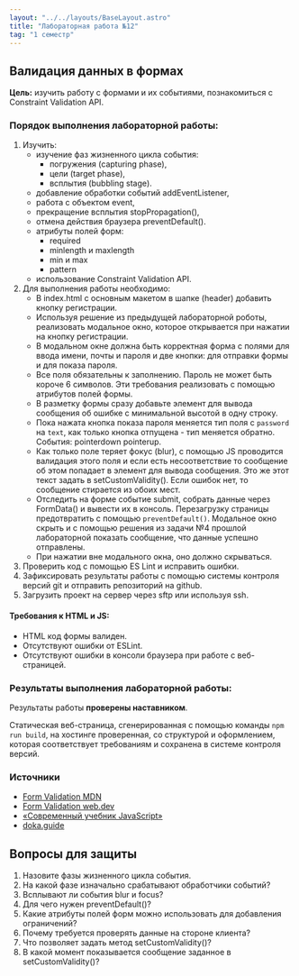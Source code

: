 ```yaml
---
layout: "../../layouts/BaseLayout.astro"
title: "Лабораторная работа №12"
tag: "1 семестр"
---
```


## Валидация данных в формах

**Цель:** изучить работу с формами и их событиями, познакомиться с Constraint Validation API.

### Порядок выполнения лабораторной работы:

1. Изучить:
   - изучение фаз жизненного цикла события:
     - погружения (capturing phase),
     - цели (target phase),
     - всплытия (bubbling stage).
   - добавление обработки событий addEventListener,
   - работа с объектом event,
   - прекращение всплытия stopPropagation(),
   - отмена действия браузера preventDefault().
   - атрибуты полей форм:
     - required
     - minlength и maxlength
     - min и max
     - pattern
   - использование Constraint Validation API.
1. Для выполнения работы необходимо:
   - В index.html с основным макетом в шапке (header) добавить кнопку регистрации.
   - Используя решение из предыдущей лабораторной роботы, реализовать модальное окно, которое открывается при нажатии на кнопку регистрации.
   - В модальном окне должна быть корректная форма с полями для ввода имени, почты и пароля и две кнопки: для отправки формы и для показа пароля.
   - Все поля обязательны к заполнению. Пароль не может быть короче 6 символов. Эти требования реализовать с помощью атрибутов полей формы.
   - В разметку формы сразу добавьте элемент для вывода сообщения об ошибке с минимальной высотой в одну строку.
   - Пока нажата кнопка показа пароля меняется тип поля с `password` на `text`, как только кнопка отпущена - тип меняется обратно. События: pointerdown pointerup.
   - Как только поле теряет фокус (blur), с помощью JS проводится валидация этого поля и если есть несоответствие то сообщение об этом попадает в элемент для вывода сообщения. Это же этот текст задать в setCustomValidity(). Если ошибок нет, то сообщение стирается из обоих мест.
   - Отследить на форме событие submit, собрать данные через FormData() и вывести их в консоль. Перезагрузку страницы предотвратить с помощью `preventDefault()`. Модальное окно скрыть и с помощью решения из задачи №4 прошлой лабораторной показать сообщение, что данные успешно отправлены.
   - При нажатии вне модального окна, оно должно скрываться.
1. Проверить код с помощью ES Lint и исправить ошибки.
1. Зафиксировать результаты работы с помощью системы контроля версий git и отправить репозиторий на github.
1. Загрузить проект на сервер через sftp или используя ssh.

#### Требования к HTML и JS:

- HTML код формы валиден.
- Отсутствуют ошибки от ESLint.
- Отсутствуют ошибки в консоли браузера при работе с веб-страницей.

### Результаты выполнения лабораторной работы:

Результаты работы **проверены наставником**.

Статическая веб-страница, сгенерированная с помощью команды `npm run build`, на хостинге проверенная, со структурой и оформлением, которая соответствует требованиям и сохранена в системе контроля версий.

### Источники

- [Form Validation MDN](https://developer.mozilla.org/en-US/docs/Learn/Forms/Form_validation)
- [Form Validation web.dev](https://web.dev/learn/forms/validation/)
- [«Современный учебник JavaScript»](https://learn.javascript.ru/)
- [doka.guide](https://doka.guide/js/)

## Вопросы для защиты

1. Назовите фазы жизненного цикла события.
1. На какой фазе изначально срабатывают обработчики событий?
1. Всплывают ли события blur и focus?
1. Для чего нужен preventDefault()?
1. Какие атрибуты полей форм можно использовать для добавления ограничений?
1. Почему требуется проверять данные на стороне клиента?
1. Что позволяет задать метод setCustomValidity()?
1. В какой момент показывается сообщение заданное в setCustomValidity()?

